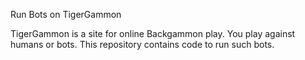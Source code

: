 Run Bots on TigerGammon

TigerGammon is a site for online Backgammon play. You play against humans or bots. This repository contains code to run such bots.

